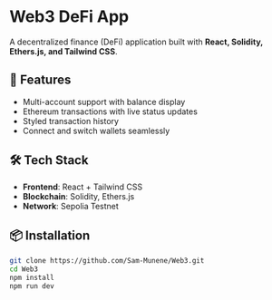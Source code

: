 # Web3 DeFi App  

A decentralized finance (DeFi) application built with **React, Solidity, Ethers.js, and Tailwind CSS**.  

## 🚀 Features  
- Multi-account support with balance display  
- Ethereum transactions with live status updates  
- Styled transaction history  
- Connect and switch wallets seamlessly  

## 🛠️ Tech Stack  
- **Frontend**: React + Tailwind CSS  
- **Blockchain**: Solidity, Ethers.js  
- **Network**: Sepolia Testnet  

## 📦 Installation  

```sh
git clone https://github.com/Sam-Munene/Web3.git  
cd Web3  
npm install  
npm run dev  
